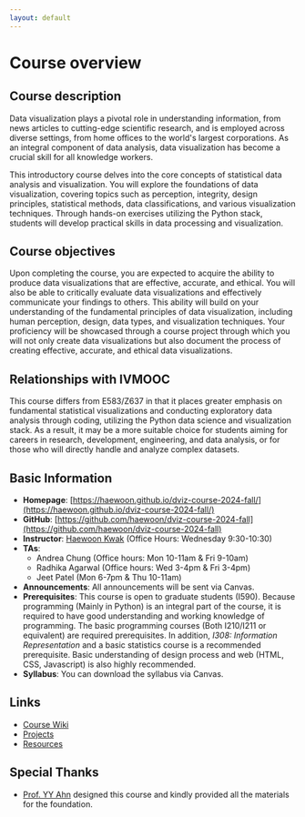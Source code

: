 ```yaml
---
layout: default
---
```


# Course overview

## Course description 

Data visualization plays a pivotal role in understanding information, from news
articles to cutting-edge scientific research, and is employed across diverse
settings, from home offices to the world's largest corporations. As an integral
component of data analysis, data visualization has become a crucial skill for
all knowledge workers.

This introductory course delves into the core concepts of statistical data
analysis and visualization. You will explore the foundations of data
visualization, covering topics such as perception, integrity, design principles,
statistical methods, data classifications, and various visualization techniques.
Through hands-on exercises utilizing the Python stack, students will develop
practical skills in data processing and visualization.


## Course objectives

Upon completing the course, you are expected to acquire the ability to produce
data visualizations that are effective, accurate, and ethical.  You will also
be able to critically evaluate data visualizations and effectively communicate
your findings to others.  This ability will build on your understanding of the
fundamental principles of data visualization, including human perception,
design, data types, and visualization techniques.  Your proficiency will be
showcased through a course project through which you will not only create data
visualizations but also document the process of creating effective, accurate,
and ethical data visualizations.

## Relationships with IVMOOC

This course differs from E583/Z637 in that it places greater emphasis on
fundamental statistical visualizations and conducting exploratory data analysis
through coding, utilizing the Python data science and visualization stack. As a
result, it may be a more suitable choice for students aiming for careers in
research, development, engineering, and data analysis, or for those who will
directly handle and analyze complex datasets.

## Basic Information

- **Homepage**: [https://haewoon.github.io/dviz-course-2024-fall/](https://haewoon.github.io/dviz-course-2024-fall/)
- **GitHub**: [https://github.com/haewoon/dviz-course-2024-fall](https://github.com/haewoon/dviz-course-2024-fall)
- **Instructor**: [Haewoon Kwak](http://soda-labo.github.io) (Office Hours: Wednesday 9:30-10:30) 
- **TAs**: 
    - Andrea Chung (Office hours: Mon 10-11am & Fri 9-10am)
    - Radhika Agarwal (Office hours: Wed 3-4pm & Fri 3-4pm)
    - Jeet Patel (Mon 6-7pm & Thu 10-11am)
- **Announcements**: All announcements will be sent via Canvas. 
- **Prerequisites**: This course is open to graduate students (I590). Because programming (Mainly in Python) is an integral part of the course, it is required to have good understanding and working knowledge of programming. The basic programming courses (Both I210/I211 or equivalent) are required prerequisites. In addition, *I308: Information Representation* and a basic statistics course is a recommended prerequisite. Basic understanding of design process and web (HTML, CSS, Javascript) is also highly recommended.
- **Syllabus**: You can download the syllabus via Canvas. 

## Links 

- [Course Wiki](https://github.com/haewoon/dviz-course-2024-fall/wiki)
- [Projects](https://github.com/haewoon/dviz-course-2024-fall/Projects)
- [Resources](https://github.com/haewoon/dviz-course-2024-fall/Resources)


## Special Thanks

- [Prof. YY Ahn](https://yongyeol.com) designed this course and kindly provided all the materials for the foundation.  


